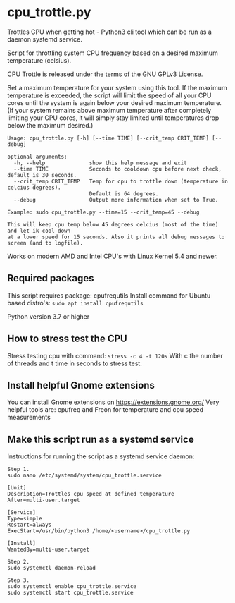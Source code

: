 # cpu_trottle.py
Trottles CPU when getting hot - Python3 cli tool which can be run as a daemon systemd service.

Script for throttling system CPU frequency based on a desired maximum temperature (celsius).

CPU Trottle is released under the terms of the GNU GPLv3 License.

Set a maximum temperature for your system using this tool. If the maximum temperature is exceeded, the script will limit the speed of all your CPU cores until the system is again below your desired maximum temperature. (If your system remains above maximum temperature after completely limiting your CPU cores, it will simply stay limited until temperatures drop below the maximum desired.)

```
Usage: cpu_trottle.py [-h] [--time TIME] [--crit_temp CRIT_TEMP] [--debug]

optional arguments:
  -h, --help              show this help message and exit
  --time TIME             Seconds to cooldown cpu before next check, default is 30 seconds.
  --crit_temp CRIT_TEMP   Temp for cpu to trottle down (temperature in celcius degrees).
                          Default is 64 degrees.
  --debug                 Output more information when set to True.

Example: sudo cpu_trottle.py --time=15 --crit_temp=45 --debug

This will keep cpu temp below 45 degrees celcius (most of the time) and let ik cool down
at a lower speed for 15 seconds. Also it prints all debug messages to screen (and to logfile).
```

Works on modern AMD and Intel CPU's with Linux Kernel 5.4 and newer.

Required packages
-----------------
This script requires package: cpufrequtils
Install command for Ubuntu based distro's: `sudo apt install cpufrequtils`

Python version 3.7 or higher

How to stress test the CPU
--------------------------
Stress testing cpu with command:
`stress -c 4 -t 120s`
With c the number of threads and t time in seconds to stress test.

Install helpful Gnome extensions
--------------------------------
You can install Gnome extensions on https://extensions.gnome.org/
Very helpful tools are: cpufreq and Freon for temperature and cpu speed measurements

Make this script run as a systemd service
----------------------------------------
Instructions for running the script as a systemd service daemon:
```
Step 1.
sudo nano /etc/systemd/system/cpu_trottle.service

[Unit]
Description=Trottles cpu speed at defined temperature
After=multi-user.target

[Service]
Type=simple
Restart=always
ExecStart=/usr/bin/python3 /home/<username>/cpu_trottle.py

[Install]
WantedBy=multi-user.target

Step 2.
sudo systemctl daemon-reload

Step 3.
sudo systemctl enable cpu_trottle.service
sudo systemctl start cpu_trottle.service
```
